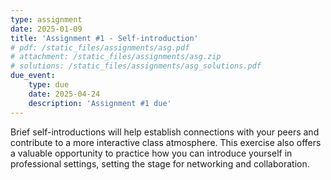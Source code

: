```yaml
---
type: assignment
date: 2025-01-09
title: 'Assignment #1 - Self-introduction'
# pdf: /static_files/assignments/asg.pdf
# attachment: /static_files/assignments/asg.zip
# solutions: /static_files/assignments/asg_solutions.pdf
due_event: 
    type: due
    date: 2025-04-24
    description: 'Assignment #1 due'
---
```

Brief self-introductions will help establish connections with your peers and contribute to a more interactive class atmosphere. This exercise also offers a valuable opportunity to practice how you can introduce yourself in professional settings, setting the stage for networking and collaboration.

